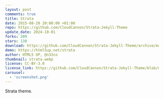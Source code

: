 ```yaml
---
layout: post
comments: true
title: Strata
date: 2015-08-20 20:00:00 +01:00
repo: https://github.com/CloudCannon/Strata-Jekyll-Theme
update_date: 2024-10-01
forks: 209
stars: 138
download: https://github.com/CloudCannon/Strata-Jekyll-Theme/archive/master.zip
demo: https://html5up.net/strata
author: HTML5 UP, @n33co
thumbnail: strata.webp
license: CC-BY-3.0
license_link: https://github.com/CloudCannon/Strata-Jekyll-Theme/blob/master/LICENSE.txt
carousel:
  - 'screenshot.png'
---
```


Strata theme.

